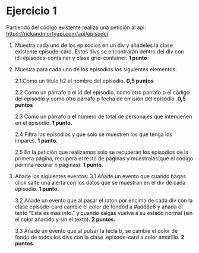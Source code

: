 # Ejercicio 1
Partiendo del código existente realiza una petición al api:
https://rickandmortyapi.com/api/episode/


1. Muestra cada uno de los episodios en un div y añádeles la clase existente episode-card. Estos divs se encontrarán dentro del div con id=episodes-container y clase grid-container. **1 punto**

2. Muestra para cada uno de los episodios los siguientes elementos:   
   
   2.1.Como un título h2 el nombre del episodio. **0,5 puntos**

   2.2 Como un párrafo p el id del episodio, como otro parrafo p el código del episodio y como otro párrafo p fecha de emisión del episodio .**0,5 puntos**

   2.3 Como un párrafo p el numero de total de personajes que intervienen en el episodio. **1 punto.**

   2.4 Filtra los episodios y que solo se muestren los que tenga ids impares. **1 punto.**

   2.5 En la petición que realizamos solo se recuperan los episodios de la primera página, recupera el resto de páginas y muestralas(que el código permita recurar n páginas). **1 punto.**

3. Añade los siguientes eventos:
   3.1 Añade un evento que cuando hagas click salte una alerta con los datos que se muestran en el div de cada episodio. **1 punto.**

   3.2 Añade un evento que al pasar el raton por encima de cada div con la clase episode-card cambie el color de fondod a #add8e6 y añada el texto "Esta es mas info." y cuando salgas vuelva a su estado normal (sin el color añadido y sin el texto). **2 puntos.**

   3.3 Añade un evento que al pulsar la tecla b, se cambie el color de fondo de todos los divs con la clase .episode-card a color amarillo. **2 puntos.**
